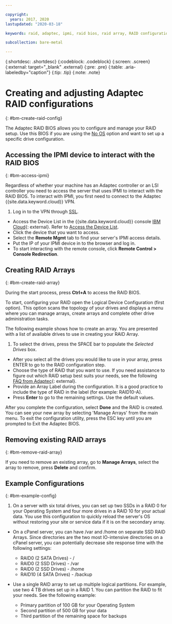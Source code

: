 ```yaml
---

copyright:
  years: 2017, 2020
lastupdated: "2020-03-18"

keywords: raid, adaptec, ipmi, raid bios, raid array, RAID configuration

subcollection: bare-metal

---
```



{:shortdesc: .shortdesc}
{:codeblock: .codeblock}
{:screen: .screen}
{:external: target="_blank" .external}
{:pre: .pre}
{:table: .aria-labeledby="caption"}
{:tip: .tip}
{:note: .note}

# Creating and adjusting Adaptec RAID configurations
{: #bm-create-raid-config}

The Adaptec RAID BIOS allows you to configure and manage your RAID setup. Use this BIOS if you are using the [No OS](/docs/bare-metal?topic=bare-metal-bm-no-os) option and want to set up a specific drive configuration.

## Accessing the IPMI device to interact with the RAID BIOS
{: #bm-access-ipmi}

Regardless of whether your machine has an Adaptec controller or an LSI controller you need to access the server that uses IPMI to interact with the RAID BIOS. To interact with IPMI, you first need to connect to the Adaptec {{site.data.keyword.cloud}} VPN.
1. Log in to the VPN through [SSL](/docs/iaas-vpn?topic=VPN-setup-ssl-vpn-connections#setup-ssl-vpn-connections).
* Access the Device List in the {{site.data.keyword.cloud}} console [IBM Cloud](https://cloud.ibm.com){: external}. Refer to [Access the Device List](/docs/infrastructure/vsi?topic=virtual-servers-managing-virtual-servers).
* Click the device that you want to access.
* Select the **Remote Mgmt** tab to find your server's IPMI access details.
* Put the IP of your IPMI device in to the browser and log in.
* To start interacting with the remote console, click **Remote Control > Console Redirection**.

## Creating RAID Arrays
{: #bm-create-raid-array}

During the start process, press **Ctrl+A** to access the RAID BIOS.

To start, configuring your RAID open the Logical Device Configuration (first option). This option scans the topology of your drives and displays a menu where you can manage arrays, create arrays and complete other drive administration tasks.

The following example shows how to create an array. You are presented with a list of available drives to use in creating your RAID Array.

1. To select the drives, press the SPACE bar to populate the *Selected Drives* box.
* After you select all the drives you would like to use in your array, press ENTER to go to the RAID configuration step.
* Choose the type of RAID that you want to use. If you need assistance to figure out which RAID setup best suits your needs, see the following [FAQ from Adaptec](http://www.adaptec.com/en-us/_common/compatibility/_education/raid_level_compar_wp.htm){: external}.
* Provide an Array Label during the configuration. It is a good practice to include the type of RAID in the label (for example: RAID10-A).
* Press **Enter** to go to the remaining settings. Use the default values.

After you complete the configuration, select **Done** and the RAID is created. You can see your new array by selecting 'Manage Arrays' from the main menu. To exit the configuration utility, press the ESC key until you are prompted to Exit the Adaptec BIOS.

## Removing existing RAID arrays
{: #bm-remove-raid-array}

If you need to remove an existing array, go to **Manage Arrays**, select the array to remove, press **Delete** and confirm.

## Example Configurations
{: #bm-example-config}

1. On a server with six total drives, you can set up two SSDs in a RAID 0 for your Operating System and four more drives in a RAID 10 for your actual data. You use this configuration to quickly reload the server's OS without restoring your site or service data if it is on the secondary array.

* On a cPanel server, you can have /var and /home on separate SSD RAID Arrays. Since directories are the two most IO-intensive directories on a cPanel server, you can potentially decrease site response time with the following settings:
  * RAID0 (2 SATA Drives) - /
  * RAID0 (2 SSD Drives) - /var
  * RAID0 (2 SSD Drives) - /home
  * RAID10 (4 SATA Drives) - /backup

* Use a single RAID array to set up multiple logical partitions. For example, use two 4 TB drives set up in a RAID 1. You can partition the RAID to fit your needs. See the following example:
  * Primary partition of 100 GB for your Operating System
  * Second partition of 500 GB for your data
  * Third partition of the remaining space for backups
